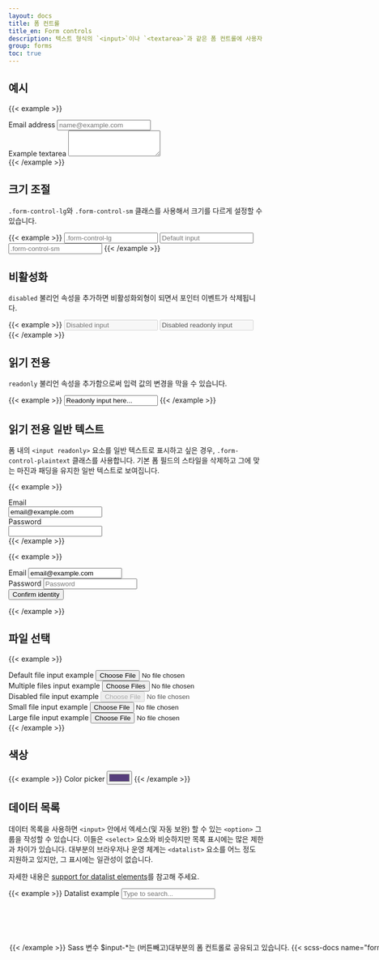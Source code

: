 ```yaml
---
layout: docs
title: 폼 컨트롤
title_en: Form controls
description: 텍스트 형식의 `<input>`이나 `<textarea>`과 같은 폼 컨트롤에 사용자 정의 스타일, 크기 조정, 포커스 상태등의 업그레이드를 실시할 수 있습니다.
group: forms
toc: true
---
```


## 예시

{{< example >}}
<div class="mb-3">
  <label for="exampleFormControlInput1" class="form-label">Email address</label>
  <input type="email" class="form-control" id="exampleFormControlInput1" placeholder="name@example.com">
</div>
<div class="mb-3">
  <label for="exampleFormControlTextarea1" class="form-label">Example textarea</label>
  <textarea class="form-control" id="exampleFormControlTextarea1" rows="3"></textarea>
</div>
{{< /example >}}

## 크기 조절

`.form-control-lg`와 `.form-control-sm` 클래스를 사용해서 크기를 다르게 설정할 수 있습니다.

{{< example >}}
<input class="form-control form-control-lg" type="text" placeholder=".form-control-lg" aria-label=".form-control-lg example">
<input class="form-control" type="text" placeholder="Default input" aria-label="default input example">
<input class="form-control form-control-sm" type="text" placeholder=".form-control-sm" aria-label=".form-control-sm example">
{{< /example >}}

## 비활성화

`disabled` 불리언 속성을 추가하면 비활성화외형이 되면서 포인터 이벤트가 삭제됩니다.

{{< example >}}
<input class="form-control" type="text" placeholder="Disabled input" aria-label="Disabled input example" disabled>
<input class="form-control" type="text" value="Disabled readonly input" aria-label="Disabled input example" disabled readonly>
{{< /example >}}

## 읽기 전용

`readonly` 불리언 속성을 추가함으로써 입력 값의 변경을 막을 수 있습니다.

{{< example >}}
<input class="form-control" type="text" value="Readonly input here..." aria-label="readonly input example" readonly>
{{< /example >}}

## 읽기 전용 일반 텍스트

폼 내의 `<input readonly>` 요소를 일반 텍스트로 표시하고 싶은 경우, `.form-control-plaintext` 클래스를 사용합니다. 기본 폼 필드의 스타일을 삭제하고 그에 맞는 마진과 패딩을 유지한 일반 텍스트로 보여집니다.

{{< example >}}
  <div class="mb-3 row">
    <label for="staticEmail" class="col-sm-2 col-form-label">Email</label>
    <div class="col-sm-10">
      <input type="text" readonly class="form-control-plaintext" id="staticEmail" value="email@example.com">
    </div>
  </div>
  <div class="mb-3 row">
    <label for="inputPassword" class="col-sm-2 col-form-label">Password</label>
    <div class="col-sm-10">
      <input type="password" class="form-control" id="inputPassword">
    </div>
  </div>
{{< /example >}}

{{< example >}}
<form class="row g-3">
  <div class="col-auto">
    <label for="staticEmail2" class="visually-hidden">Email</label>
    <input type="text" readonly class="form-control-plaintext" id="staticEmail2" value="email@example.com">
  </div>
  <div class="col-auto">
    <label for="inputPassword2" class="visually-hidden">Password</label>
    <input type="password" class="form-control" id="inputPassword2" placeholder="Password">
  </div>
  <div class="col-auto">
    <button type="submit" class="btn btn-primary mb-3">Confirm identity</button>
  </div>
</form>
{{< /example >}}

## 파일 선택

{{< example >}}
<div class="mb-3">
  <label for="formFile" class="form-label">Default file input example</label>
  <input class="form-control" type="file" id="formFile">
</div>
<div class="mb-3">
  <label for="formFileMultiple" class="form-label">Multiple files input example</label>
  <input class="form-control" type="file" id="formFileMultiple" multiple>
</div>
<div class="mb-3">
  <label for="formFileDisabled" class="form-label">Disabled file input example</label>
  <input class="form-control" type="file" id="formFileDisabled" disabled>
</div>
<div class="mb-3">
  <label for="formFileSm" class="form-label">Small file input example</label>
  <input class="form-control form-control-sm" id="formFileSm" type="file">
</div>
<div>
  <label for="formFileLg" class="form-label">Large file input example</label>
  <input class="form-control form-control-lg" id="formFileLg" type="file">
</div>
{{< /example >}}

## 색상

{{< example >}}
<label for="exampleColorInput" class="form-label">Color picker</label>
<input type="color" class="form-control form-control-color" id="exampleColorInput" value="#563d7c" title="Choose your color">
{{< /example >}}

## 데이터 목록

데이터 목록을 사용하면 `<input>` 안에서 엑세스(및 자동 보완) 할 수 있는 `<option>` 그룹을 작성할 수 있습니다. 이들은 `<select>` 요소와 비슷하지만 목록 표시에는 많은 제한과 차이가 있습니다. 대부분의 브라우저나 운영 체계는 `<datalist>` 요소를 어느 정도 지원하고 있지만, 그 표시에는 일관성이 없습니다.

자세한 내용은 [support for datalist elements](https://caniuse.com/datalist)를 참고해 주세요.

{{< example >}}
<label for="exampleDataList" class="form-label">Datalist example</label>
<input class="form-control" list="datalistOptions" id="exampleDataList" placeholder="Type to search...">
<datalist id="datalistOptions">
  <option value="San Francisco">
  <option value="New York">
  <option value="Seattle">
  <option value="Los Angeles">
  <option value="Chicago">
</datalist>
{{< /example >}}

## Sass

### 변수

`$input-*`는 (버튼빼고)대부분의 폼 컨트롤로 공유되고 있습니다.

{{< scss-docs name="form-input-variables" file="scss/_variables.scss" >}}

`$form-label-*`과 `$form-text-*` 는 `<label>`과 `.form-text` 컴포넌트용입니다.

{{< scss-docs name="form-label-variables" file="scss/_variables.scss" >}}

{{< scss-docs name="form-text-variables" file="scss/_variables.scss" >}}

`$form-file-*`은 파일 선택용입니다.

{{< scss-docs name="form-file-variables" file="scss/_variables.scss" >}}
